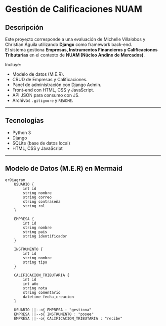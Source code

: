 # Gestión de Calificaciones NUAM

## Descripción

Este proyecto corresponde a una evaluación de Michelle Villalobos y Christian Águila utilizando **Django** como framework back-end.  
El sistema gestiona **Empresas, Instrumentos Financieros y Calificaciones Tributarias** en el contexto de **NUAM (Núcleo Andino de Mercados)**.

Incluye:

- Modelo de datos (M.E.R).
- CRUD de Empresas y Calificaciones.
- Panel de administración con Django Admin.
- Front-end con HTML, CSS y JavaScript.
- API JSON para consumo con JS.
- Archivos `.gitignore` y `README`.

---

## Tecnologías

- Python 3
- Django
- SQLite (base de datos local)
- HTML, CSS y JavaScript

---

## Modelo de Datos (M.E.R) en Mermaid

```
erDiagram
    USUARIO {
        int id
        string nombre
        string correo
        string contraseña
        string rol
    }

    EMPRESA {
        int id
        string nombre
        string pais
        string identificador
    }

    INSTRUMENTO {
        int id
        string nombre
        string tipo
    }

    CALIFICACION_TRIBUTARIA {
        int id
        int año
        string nota
        string comentario
        datetime fecha_creacion
    }

    USUARIO ||--o{ EMPRESA : "gestiona"
    EMPRESA ||--o{ INSTRUMENTO : "posee"
    EMPRESA ||--o{ CALIFICACION_TRIBUTARIA : "recibe"
```

